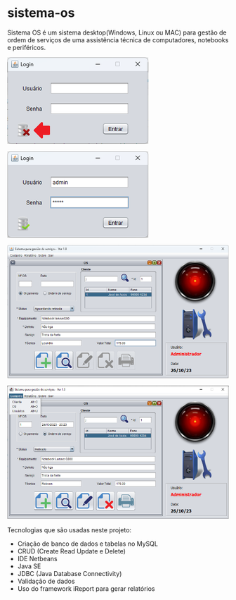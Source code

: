 # sistema-os

Sistema OS é um sistema desktop(Windows, Linux ou MAC) para gestão de ordem de serviços de uma assistência técnica de computadores, notebooks e periféricos.


![Texto](assets/infoxtela3.png)

![Texto](assets/infoxtela4.png)

![Texto](assets/infoxtela5.png)

![Texto](assets/sistemaOS.png)

Tecnologias que são usadas neste projeto:

- Criação de banco de dados e tabelas no MySQL
- CRUD (Create Read Update e Delete)
- IDE Netbeans
- Java SE
- JDBC (Java Database Connectivity)
- Validação de dados
- Uso do framework iReport para gerar relatórios

